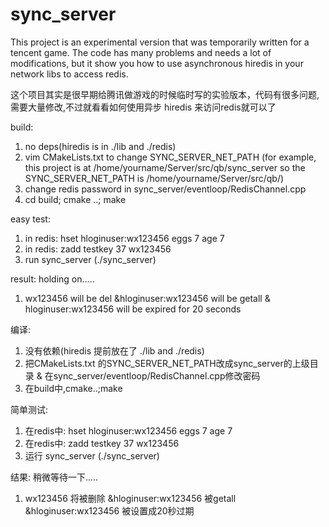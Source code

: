 # sync_server

This project is an experimental version that was temporarily written for a tencent game. The code has many problems and needs a lot of modifications, but it show you how to use asynchronous hiredis in your network libs to access redis.

这个项目其实是很早期给腾讯做游戏的时候临时写的实验版本，代码有很多问题, 需要大量修改,不过就看看如何使用异步 hiredis 来访问redis就可以了

build:
1. no deps(hiredis is in ./lib and ./redis)
2. vim CMakeLists.txt to change SYNC_SERVER_NET_PATH 
(for example, this project is at /home/yourname/Server/src/qb/sync_server  so the SYNC_SERVER_NET_PATH is /home/yourname/Server/src/qb/)
4. change redis  password in sync_server/eventloop/RedisChannel.cpp
3. cd build; cmake ..; make

easy test:
1. in redis:  hset hloginuser:wx123456 eggs 7 age 7  
2. in redis:  zadd testkey 37 wx123456
3. run sync_server (./sync_server)

result:
holding on.....
1. wx123456 will be del &hloginuser:wx123456 will be getall & hloginuser:wx123456 will be expired for 20 seconds 




编译:
1. 没有依赖(hiredis 提前放在了 ./lib and ./redis)
2. 把CMakeLists.txt 的SYNC_SERVER_NET_PATH改成sync_server的上级目录 & 在sync_server/eventloop/RedisChannel.cpp修改密码
3. 在build中,cmake..;make

简单测试:
1. 在redis中:  hset hloginuser:wx123456 eggs 7 age 7 
2. 在redis中: zadd testkey 37 wx123456
3. 运行 sync_server  (./sync_server)

结果:
稍微等待一下.....
1. wx123456 将被删除 &hloginuser:wx123456 被getall &hloginuser:wx123456 被设置成20秒过期 

